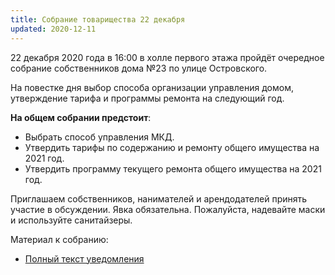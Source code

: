 ```yaml
---
title: Собрание товарищества 22 декабря
updated: 2020-12-11
---
```


22 декабря 2020 года в 16:00 в холле первого этажа пройдёт
очередное собрание собственников дома №23 по улице Островского.

На повестке дня выбор способа организации управления домом, утверждение тарифа
и программы ремонта на следующий год.

**На общем собрании предстоит**:

- Выбрать способ управления МКД.
- Утвердить тарифы по содержанию и ремонту общего имущества на 2021 год.
- Утвердить программу текущего ремонта общего имущества на 2021 год.

Приглашаем собственников, нанимателей и арендодателей принять участие в обсуждении.
Явка обязательна. Пожалуйста, надевайте маски и используйте санитайзеры.

Материал к собранию:

- [Полный текст уведомления](/docs/announces/20201211.pdf)
